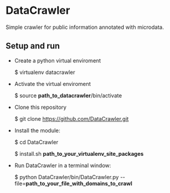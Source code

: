 DataCrawler
=========

Simple crawler for public information annotated with microdata.

Setup and run
------------
* Create a python virtual enviroment
    
    $ virtualenv datacrawler
    
* Activate the virtual enviroment
    
    $ source **path_to_datacrawler**/bin/activate

* Clone this repository

    $ git clone https://github.com/DataCrawler.git
    
* Install the module:

    $ cd DataCrawler
    
    $ install.sh **path_to_your_virtualenv_site_packages**

* Run DataCrawler in a terminal window:

    $ python DataCrawler/bin/DataCrawler.py --file=**path_to_your_file_with_domains_to_crawl**

